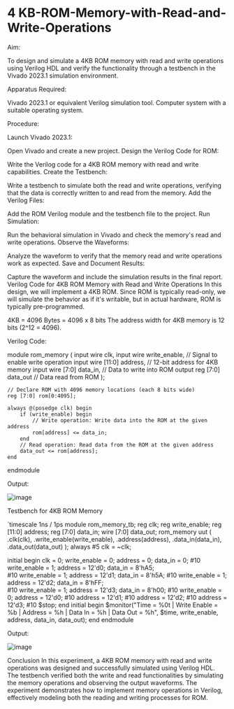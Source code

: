 # 4 KB-ROM-Memory-with-Read-and-Write-Operations

Aim:

To design and simulate a 4KB ROM memory with read and write operations using Verilog HDL and verify the functionality through a testbench in the Vivado 2023.1 simulation environment.

Apparatus Required:

Vivado 2023.1 or equivalent Verilog simulation tool.
Computer system with a suitable operating system.

Procedure:

Launch Vivado 2023.1:

Open Vivado and create a new project.
Design the Verilog Code for ROM:

Write the Verilog code for a 4KB ROM memory with read and write capabilities.
Create the Testbench:

Write a testbench to simulate both the read and write operations, verifying that the data is correctly written to and read from the memory.
Add the Verilog Files:

Add the ROM Verilog module and the testbench file to the project.
Run Simulation:

Run the behavioral simulation in Vivado and check the memory's read and write operations.
Observe the Waveforms:

Analyze the waveform to verify that the memory read and write operations work as expected.
Save and Document Results:

Capture the waveform and include the simulation results in the final report.
Verilog Code for 4KB ROM Memory with Read and Write Operations
In this design, we will implement a 4KB ROM. Since ROM is typically read-only, we will simulate the behavior as if it's writable, but in actual hardware, ROM is typically pre-programmed.

4KB = 4096 Bytes = 4096 x 8 bits
The address width for 4KB memory is 12 bits (2^12 = 4096).

Verilog Code:

module rom_memory (
    input wire clk,
    input wire write_enable,   // Signal to enable write operation
    input wire [11:0] address, // 12-bit address for 4KB memory
    input wire [7:0] data_in,  // Data to write into ROM
    output reg [7:0] data_out  // Data read from ROM
);

    // Declare ROM with 4096 memory locations (each 8 bits wide)
    reg [7:0] rom[0:4095];

    always @(posedge clk) begin
        if (write_enable) begin
            // Write operation: Write data into the ROM at the given address
            rom[address] <= data_in;
        end
        // Read operation: Read data from the ROM at the given address
        data_out <= rom[address];
    end
endmodule

Output:

![image](https://github.com/user-attachments/assets/43ad2f75-46b1-4b0f-b52e-e1b29b33f68e)



Testbench for 4KB ROM Memory

`timescale 1ns / 1ps
module rom_memory_tb;
    reg clk;
    reg write_enable;
    reg [11:0] address;
    reg [7:0] data_in;
    wire [7:0] data_out;
    rom_memory uut (
        .clk(clk),
        .write_enable(write_enable),
        .address(address),
        .data_in(data_in),
        .data_out(data_out)
    );
    always #5 clk = ~clk; 

  initial begin
        clk = 0;
        write_enable = 0;
        address = 0;
        data_in = 0;
        #10 write_enable = 1; address = 12'd0; data_in = 8'hA5;  
        #10 write_enable = 1; address = 12'd1; data_in = 8'h5A; 
        #10 write_enable = 1; address = 12'd2; data_in = 8'hFF;  
        #10 write_enable = 1; address = 12'd3; data_in = 8'h00; 
        #10 write_enable = 0; address = 12'd0;
        #10 address = 12'd1;
        #10 address = 12'd2;
        #10 address = 12'd3;
        #10 $stop;
    end
 initial begin
        $monitor("Time = %0t | Write Enable = %b | Address = %h | Data In = %h | Data Out = %h", 
                 $time, write_enable, address, data_in, data_out);
    end
endmodule

Output:

![image](https://github.com/user-attachments/assets/4ee6de2c-f2b0-44c3-ac04-244a1d9ee276)


Conclusion
In this experiment, a 4KB ROM memory with read and write operations was designed and successfully simulated using Verilog HDL. The testbench verified both the write and read functionalities by simulating the memory operations and observing the output waveforms. The experiment demonstrates how to implement memory operations in Verilog, effectively modeling both the reading and writing processes for ROM.
